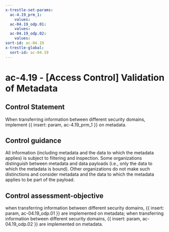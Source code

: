```yaml
---
x-trestle-set-params:
  ac-4.19_prm_1:
    values:
  ac-04.19_odp.01:
    values:
  ac-04.19_odp.02:
    values:
sort-id: ac-04.19
x-trestle-global:
  sort-id: ac-04.19
---
```


# ac-4.19 - \[Access Control\] Validation of Metadata

## Control Statement

When transferring information between different security domains, implement {{ insert: param, ac-4.19_prm_1 }} on metadata.

## Control guidance

All information (including metadata and the data to which the metadata applies) is subject to filtering and inspection. Some organizations distinguish between metadata and data payloads (i.e., only the data to which the metadata is bound). Other organizations do not make such distinctions and consider metadata and the data to which the metadata applies to be part of the payload.

## Control assessment-objective

when transferring information between different security domains, {{ insert: param, ac-04.19_odp.01 }} are implemented on metadata;
when transferring information between different security domains, {{ insert: param, ac-04.19_odp.02 }} are implemented on metadata.
